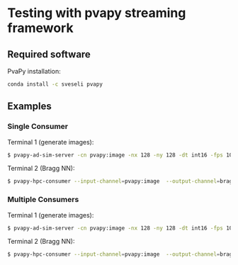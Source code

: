 # Testing with pvapy streaming framework 

## Required software 

PvaPy installation:

```sh
conda install -c sveseli pvapy
```

## Examples

### Single Consumer

Terminal 1 (generate images):

```sh
$ pvapy-ad-sim-server -cn pvapy:image -nx 128 -ny 128 -dt int16 -fps 10 -rp 10 -rt 60
```

Terminal 2 (Bragg NN):

```sh
$ pvapy-hpc-consumer --input-channel=pvapy:image  --output-channel=bragg:*:output --control-channel=bragg:*:control --status-channel=bragg:*:status  --processor-file=/path/to/edgeBragg/braggNNInferImageProcessor.py --processor-class=BraggNNInferImageProcessor --processor-args='{"configFile" : "/path/to/edgeBragg/config/sim.sf.yaml"}' --report-period=10 --log-level=DEBUG
```

### Multiple Consumers

Terminal 1 (generate images):

```sh
$ pvapy-ad-sim-server -cn pvapy:image -nx 128 -ny 128 -dt int16 -fps 10 -rp 10 -rt 60
```

Terminal 2 (Bragg NN):

```sh
$ pvapy-hpc-consumer --input-channel=pvapy:image  --output-channel=bragg:*:output --control-channel=bragg:*:control --status-channel=bragg:*:status  --processor-file=/path/to/edgeBragg/braggNNInferImageProcessor.py --processor-class=BraggNNInferImageProcessor --processor-args='{"configFile" : "/path/to/edgeBragg/config/sim.sf.yaml"}' --report-period=10 --log-level=DEBUG --n-consumers 4 --distributor-updates 1
```

